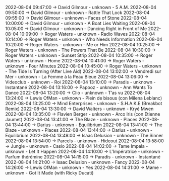 2022-08-04 09:47:00 -> David Gilmour - unknown - 5 A.M.
2022-08-04 09:50:00 -> David Gilmour - unknown - Rattle That Lock
2022-08-04 09:55:00 -> David Gilmour - unknown - Faces of Stone
2022-08-04 10:00:00 -> David Gilmour - unknown - A Boat Lies Waiting
2022-08-04 10:05:00 -> David Gilmour - unknown - Dancing Right in Front of Me
2022-08-04 10:09:00 -> Roger Waters - unknown - Radio Waves
2022-08-04 10:14:00 -> Roger Waters - unknown - Who Needs Information
2022-08-04 10:20:00 -> Roger Waters - unknown - Me or Him
2022-08-04 10:25:00 -> Roger Waters - unknown - The Powers That Be
2022-08-04 10:30:00 -> Roger Waters - unknown - Sunset Strip
2022-08-04 10:35:00 -> Roger Waters - unknown - Home
2022-08-04 10:41:00 -> Roger Waters - unknown - Four Minutes
2022-08-04 10:45:00 -> Roger Waters - unknown - The Tide Is Turning (After Live Aid)
2022-08-04 13:02:00 -> Vendredi sur Mer - unknown - La Femme à la Peau Bleue
2022-08-04 13:06:00 -> Videoclub - unknown - Roi
2022-08-04 13:10:00 -> Paradis - unknown - Instantané
2022-08-04 13:16:00 -> Papooz - unknown - Ann Wants To Dance
2022-08-04 13:20:00 -> Clio - unknown - T’as vu
2022-08-04 13:24:00 -> Lewis OfMan - unknown - Plein de bisous (con Milena Leblanc)
2022-08-04 13:25:00 -> Mind Enterprises - unknown - S.H.A.K.E (Breakbot Remix)
2022-08-04 13:30:00 -> David Walters - unknown - Kryé Mwen
2022-08-04 13:35:00 -> Flavien Berger - unknown - Arco Iris (con Etienne Jaumet)
2022-08-04 13:41:00 -> The Blaze - unknown - Places
2022-08-04 13:44:00 -> Darius - unknown - Equilibrium
2022-08-04 13:41:00 -> The Blaze - unknown - Places
2022-08-04 13:44:00 -> Darius - unknown - Equilibrium
2022-08-04 13:49:00 -> Isaac Delusion - unknown - The Sinner
2022-08-04 13:54:00 -> Parcels - unknown - Hideout
2022-08-04 13:58:00 -> Jungle - unknown - Casio
2022-08-04 14:02:00 -> Tame Impala - unknown - Let It Happen
2022-08-04 14:10:00 -> L'Impératrice - unknown - Parfum thérémine
2022-08-04 14:15:00 -> Paradis - unknown - Instantané
2022-08-04 14:21:00 -> Isaac Delusion - unknown - Fancy
2022-08-04 14:26:00 -> Lewis OfMan - unknown - Yes
2022-08-04 14:31:00 -> Møme - unknown - Got It Made (with Ricky Ducati)
